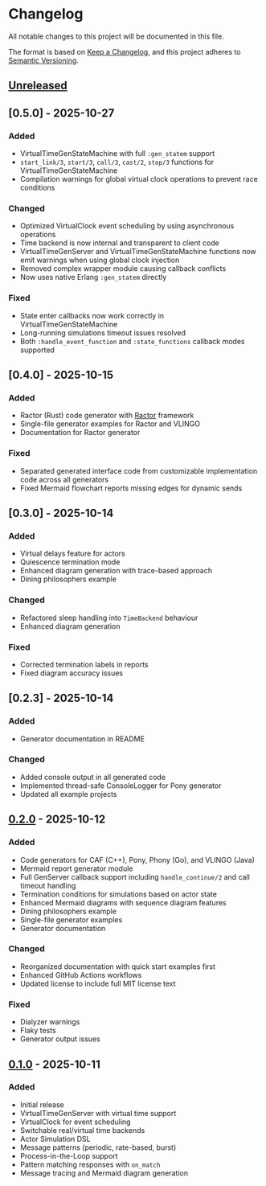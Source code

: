 # Changelog

All notable changes to this project will be documented in this file.

The format is based on [Keep a Changelog](https://keepachangelog.com/en/1.0.0/),
and this project adheres to
[Semantic Versioning](https://semver.org/spec/v2.0.0.html).

## [Unreleased]

## [0.5.0] - 2025-10-27

### Added

- VirtualTimeGenStateMachine with full `:gen_statem` support
- `start_link/3`, `start/3`, `call/3`, `cast/2`, `stop/3` functions for VirtualTimeGenStateMachine
- Compilation warnings for global virtual clock operations to prevent race conditions

### Changed

- Optimized VirtualClock event scheduling by using asynchronous operations
- Time backend is now internal and transparent to client code
- VirtualTimeGenServer and VirtualTimeGenStateMachine functions now emit warnings when using global clock injection
- Removed complex wrapper module causing callback conflicts
- Now uses native Erlang `:gen_statem` directly

### Fixed

- State enter callbacks now work correctly in VirtualTimeGenStateMachine
- Long-running simulations timeout issues resolved
- Both `:handle_event_function` and `:state_functions` callback modes supported

## [0.4.0] - 2025-10-15

### Added

- Ractor (Rust) code generator with [Ractor](https://github.com/slawlor/ractor)
  framework
- Single-file generator examples for Ractor and VLINGO
- Documentation for Ractor generator

### Fixed

- Separated generated interface code from customizable implementation code
  across all generators
- Fixed Mermaid flowchart reports missing edges for dynamic sends

## [0.3.0] - 2025-10-14

### Added

- Virtual delays feature for actors
- Quiescence termination mode
- Enhanced diagram generation with trace-based approach
- Dining philosophers example

### Changed

- Refactored sleep handling into `TimeBackend` behaviour
- Enhanced diagram generation

### Fixed

- Corrected termination labels in reports
- Fixed diagram accuracy issues

## [0.2.3] - 2025-10-14

### Added

- Generator documentation in README

### Changed

- Added console output in all generated code
- Implemented thread-safe ConsoleLogger for Pony generator
- Updated all example projects

## [0.2.0] - 2025-10-12

### Added

- Code generators for CAF (C++), Pony, Phony (Go), and VLINGO (Java)
- Mermaid report generator module
- Full GenServer callback support including `handle_continue/2` and call timeout
  handling
- Termination conditions for simulations based on actor state
- Enhanced Mermaid diagrams with sequence diagram features
- Dining philosophers example
- Single-file generator examples
- Generator documentation

### Changed

- Reorganized documentation with quick start examples first
- Enhanced GitHub Actions workflows
- Updated license to include full MIT license text

### Fixed

- Dialyzer warnings
- Flaky tests
- Generator output issues

## [0.1.0] - 2025-10-11

### Added

- Initial release
- VirtualTimeGenServer with virtual time support
- VirtualClock for event scheduling
- Switchable real/virtual time backends
- Actor Simulation DSL
- Message patterns (periodic, rate-based, burst)
- Process-in-the-Loop support
- Pattern matching responses with `on_match`
- Message tracing and Mermaid diagram generation

[Unreleased]:
  https://github.com/d-led/gen_server_virtual_time/compare/v0.2.0...HEAD
[0.2.4]:
  https://github.com/d-led/gen_server_virtual_time/compare/v0.2.3...v0.2.4
[0.2.0]:
  https://github.com/d-led/gen_server_virtual_time/compare/v0.1.0...v0.2.0
[0.1.0]: https://github.com/d-led/gen_server_virtual_time/releases/tag/v0.1.0
